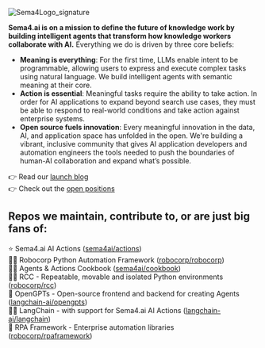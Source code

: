 ![Sema4Logo_signature](https://github.com/Sema4AI/sema4ai/assets/40179958/041697c6-ccb9-438a-8834-2dc71c5ed687)

**Sema4.ai is on a mission to define the future of knowledge work by building intelligent agents that transform how knowledge workers collaborate with AI.** Everything we do is driven by three core beliefs:

- **Meaning is everything**: For the first time, LLMs enable intent to be programmable, allowing users to express and execute complex tasks using natural language. We build intelligent agents with semantic meaning at their core.
- **Action is essential**: Meaningful tasks require the ability to take action. In order for AI applications to expand beyond search use cases, they must be able to respond to real-world conditions and take action against enterprise systems.
- **Open source fuels innovation**: Every meaningful innovation in the data, AI, and application space has unfolded in the open. We're building a vibrant, inclusive community that gives AI application developers and automation engineers the tools needed to push the boundaries of human-AI collaboration and expand what’s possible.

👉 Read our [launch blog](https://www.linkedin.com/pulse/sema4ai-raises-305-million-bring-open-source-powered-ai-mission-critical-i8wsc)</br>
👉 Check out the [open positions](https://sema4.teamtailor.com/)

## Repos we maintain, contribute to, or are just big fans of:

⭐️ Sema4.ai AI Actions ([sema4ai/actions](https://github.com/sema4ai/actions))</br>
👩‍💻 Robocorp Python Automation Framework ([robocorp/robocorp](https://github.com/robocorp/robocorp))</br>
🧑‍🍳 Agents & Actions Cookbook ([sema4ai/cookbook](https://github.com/sema4ai/cookbook))</br>
👨‍💻 RCC - Repeatable, movable and isolated Python environments ([robocorp/rcc](https://github.com/robocorp/rcc))</br>
💼 OpenGPTs - Open-source frontend and backend for creating Agents ([langchain-ai/opengpts](https://github.com/langchain-ai/opengpts))</br>
🧑‍💻 LangChain - with support for Sema4.ai AI Actions ([langchain-ai/langchain](https://github.com/langchain-ai/langchain))</br>
🤖 RPA Framework - Enterprise automation libraries ([robocorp/rpaframework](https://github.com/robocorp/rpaframework))
